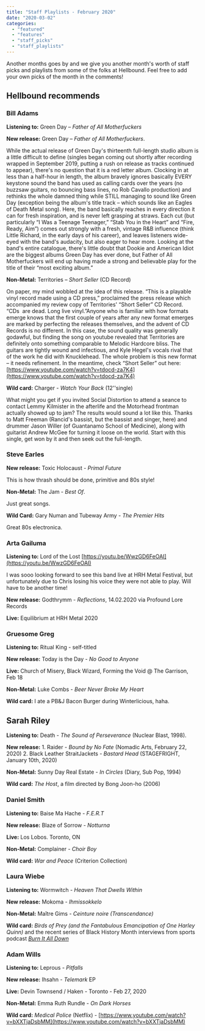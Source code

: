 ```yaml
---
title: "Staff Playlists - February 2020"
date: "2020-03-02"
categories: 
  - "featured"
  - "features"
  - "staff_picks"
  - "staff_playlists"
---
```


Another months goes by and we give you another month's worth of staff picks and playlists from some of the folks at Hellbound. Feel free to add your own picks of the month in the comments!

## Hellbound recommends

### Bill Adams

**Listening to:** Green Day – _Father of All Motherfuckers_

**New release:** Green Day – _Father of All Motherfuckers_.

While the actual release of Green Day's thirteenth full-length studio album is a little difficult to define (singles began coming out shortly after recording wrapped in September 2019, putting a rush on release as tracks continued to appear), there's no question that it is a red letter album. Clocking in at less than a half-hour in length, the album bravely ignores basically EVERY keystone sound the band has used as calling cards over the years (no buzzsaw guitars, no bouncing bass lines, no Rob Cavallo production) and rethinks the whole damned thing while STILL managing to sound like Green Day (exception being the album's title track – which sounds like an Eagles of Death Metal song). Here, the band basically reaches in every direction it can for fresh inspiration, and is never left grasping at straws. Each cut (but particularly “I Was a Teenage Teenager,” “Stab You in the Heart” and “Fire, Ready, Aim”) comes out strongly with a fresh, vintage R&B influence (think Little Richard, in the early days of his career), and leaves listeners wide-eyed with the band's audacity, but also eager to hear more. Looking at the band's entire catalogue, there's little doubt that Dookie and American Idiot are the biggest albums Green Day has ever done, but Father of All Motherfuckers will end up having made a strong and believable play for the title of their “most exciting album.”

**Non-Metal:** Territories – _Short Seller_ (CD Record)

On paper, my mind wobbled at the idea of this release. “This is a playable vinyl record made using a CD press,” proclaimed the press release which accompanied my review copy of Territories' “Short Seller” CD Record. “CDs  are dead. Long live vinyl.”Anyone who is familiar with how formats emerge knows that the first couple of years after any new format emerges are marked by perfecting the releases themselves, and the advent of CD Records is no different. In this case, the sound quality was generally godawful, but finding the song on youtube revealed that Territories are definitely onto something comparable to Melodic Hardcore bliss. The guitars are tightly wound and infectious, and Kyle Hegel's vocals rival that of the work he did with Knucklehead. The whole problem is this new format – it needs refinement. In the meantime, check “Short Seller” out here: [https://www.youtube.com/watch?v=tdocd-za7K4](https://www.youtube.com/watch?v=tdocd-za7K4)

**Wild card:** Charger - _Watch Your Back_ (12''single)

What might you get if you invited Social Distortion to attend a seance to contact Lemmy Kilmister in the afterlife and the Motorhead frontman actually showed up to jam? The results would sound a lot like this. Thanks to Matt Freeman (Rancid's bassist, but the bassist and singer, here) and drummer Jason Willer (of Guantanamo School of Medicine), along with guitarist Andrew McGee for turning it loose on the world. Start with this single, get won by it and then seek out the full-length.

### Steve Earles

**New release:** Toxic Holocaust - _Primal Future_

This is how thrash should be done, primitive and 80s style!

**Non-Metal:** The Jam - _Best Of_.

Just great songs.

**Wild Card:** Gary Numan and Tubeway Army - _The Premier Hits_

Great 80s electronica.

### Arta Gailuma

**Listening to:** Lord of the Lost [https://youtu.be/WwzGD6FeOAI](https://youtu.be/WwzGD6FeOAI)

I was sooo looking forward to see this band live at HRH Metal Festival, but unfortunately due to Chris losing his voice they were not able to play. Will have to be another time!

**New release:** Godthrymm - _Reflections_, 14.02.2020 via Profound Lore Records

**Live:** Equilibrium at HRH Metal 2020

### Gruesome Greg

**Listening to:** Ritual King - self-titled

**New release:** Today is the Day - _No Good to Anyone_

**Live:** Church of Misery, Black Wizard, Forming the Void @ The Garrison, Feb 18

**Non-Metal:** Luke Combs - _Beer Never Broke My Heart_

**Wild card:** I ate a PB&J Bacon Burger during Winterlicious, haha.

## Sarah Riley

**Listening to:** Death - _The Sound of Perseverance_ (Nuclear Blast, 1998).

**New release:** 1. Raider - _Bound by No Fate_ (Nomadic Arts, February 22, 2020) 2. Black Leather StraitJackets - _Bastard Head_ (STAGEFRIGHT, January 10th, 2020)

**Non-Metal:** Sunny Day Real Estate - _In Circles_ (Diary, Sub Pop, 1994)

**Wild card:** _The Host_, a film directed by Bong Joon-ho (2006)

### Daniel Smith

**Listening to:** Baise Ma Hache - _F.E.R.T_

**New release:** Blaze of Sorrow - _Notturna_

**Live:** Los Lobos. Toronto, ON

**Non-Metal:** Complainer - _Choir Boy_

**Wild card:** _War and Peace_ (Criterion Collection)

### Laura Wiebe

**Listening to:** Wormwitch - _Heaven That Dwells Within_

**New release:** Mokoma - _Ihmissokkelo_

**Non-Metal:** Maître Gims - _Ceinture noire (Transcendance)_

**Wild card:** _Birds of Prey_ _(and the Fantabulous Emancipation of One Harley Quinn)_ and the recent series of Black History Month interviews from sports podcast [_Burn It All Down_](https://www.burnitalldownpod.com/)

### Adam Wills

**Listening to:** Leprous - _Pitfalls_

**New release:** Ihsahn - _Telemark_ EP

**Live:** Devin Townsend / Haken - Toronto - Feb 27, 2020

**Non-Metal:** Emma Ruth Rundle - _On Dark Horses_

**Wild card:** _Medical Police_ (Netflix) - [https://www.youtube.com/watch?v=bXXTjaDsbMM](https://www.youtube.com/watch?v=bXXTjaDsbMM)
